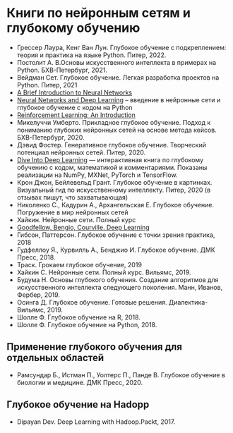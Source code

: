 # Книги по нейронным сетям и глубокому обучению

- Грессер Лаура, Кенг Ван Лун. Глубокое обучение с подкреплением: теория и практика на языке Python. Питер, 2022.
- Постолит А. В.Основы искусственного интеллекта в примерах на Python. БХВ-Петербург, 2021.
- Вейдман Сет. Глубокое обучение. Легкая разработка проектов на Python. Питер, 2021
- [A Brief Introduction to Neural Networks](http://www.dkriesel.com/en/science/neural_networks)
- [Neural Networks and Deep Learning](http://neuralnetworksanddeeplearning.com/) – введение в нейронные сети и глубокое обучение с кодом на Python
- [Reinforcement Learning: An Introduction](https://web.archive.org/web/20161120043347/http://webdocs.cs.ualberta.ca:80/~sutton/book/ebook/the-book.html)
- Микелуччи Умберто. Прикладное глубокое обучение. Подход к пониманию глубоких нейронных сетей на основе метода кейсов. БХВ-Петербург, 2020.
- Дэвид Фостер. Генеративное глубокое обучение. Творческий потенциал нейронных сетей. Питер, 2020.
- [Dive Into Deep Learning](https://d2l.ai/) — интерактивная книга по глубокому обучению с кодом, математикой и комментариями. Показаны реализации на NumPy, MXNet, PyTorch и TensorFlow.
- Крон Джон, Бейлевельд Грант. Глубокое обучение в картинках. Визуальный гид по искусственному интеллекту. Питер, 2020 (в отзывах пишут, что захватывающая)
- Николенко С., Кадурин А., Архангельская Е. Глубокое обучение. Погружение в мир нейронных сетей
- Хайкин. Нейронные сети. Полный курс
- [Goodfellow, Bengio, Courville. Deep Learning](https://www.deeplearningbook.org/)
- Гибсон, Паттерсон. Глубокое обучение с точки зрения практика, 2018
- Гудфеллоу Я., Курвилль А., Бенджио И. Глубокое обучение. ДМК Пресс, 2018.
- Траск. Грокаем глубокое обучение, 2019
- Хайкин С. Нейронные сети. Полный курс. Вильямс, 2019.
- Будума Н. Основы глубокого обучения. Создание алгоритмов для искусственного интеллекта следующего поколения. Манн, Иванов, Фербер, 2019.
- Осинга Д. Глубокое обучение. Готовые решения. Диалектика-Вильямс, 2019.
- Шолле Ф. Глубокое обучение на R, 2018.
- Шолле Ф. Глубокое обучение на Python, 2018.


## Применение глубокого обучения для отдельных областей

- Рамсундар Б., Истман П., Уолтерс П., Панде В. Глубокое обучение в биологии и медицине. ДМК Пресс, 2020.

## Глубокое обучение на Hadopp
- Dipayan Dev. Deep Learning with Hadoop.Packt, 2017.